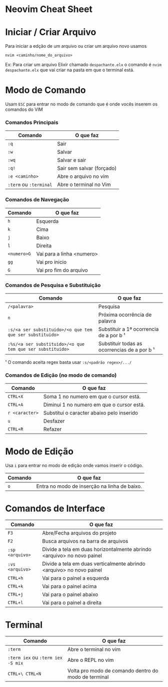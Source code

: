 # Neovim Cheat Sheet

# Iniciar / Criar Arquivo

Para iniciar a edção de um arquivo ou criar um arquivo novo usamos

`nvim <caminho/nome_do_arquivo>`

Ex: Para criar um arquivo Elixir chamado `despachante.elx` o comando é `nvim despachante.elx` que vai criar na pasta em que o terminal está.

# Modo de Comando

Usam `ESC` para entrar no modo de comando que é onde vocês inserem os comandos do VIM

### Comandos Principais

| Comando | O que faz |
|---------|-----------|
|`:q`     | Sair      |
|`:w`     | Salvar    |
| `:wq`   | Salvar e sair|
| `:q!`   | Sair sem salvar (forçado) |
| `:e <caminho>` | Abre o arquivo no vim |
| `:term` ou `:terminal` | Abre o terminal no Vim | 

### Comandos de Navegação
| Comando | O que faz |
|---------|-----------|
|`h`     | Esquerda  |
|`k`     | Cima    |
| `j`   | Baixo |
| `l`   | Direita |
| `<numero>G` | Vai para a linha \<numero\> |
| `gg`   | Vai pro inicio |
| `G`   | Vai pro fim do arquivo |

### Comandos de Pesquisa e Substituição
| Comando | O que faz |
|---------|-----------|
|`/<palavra>`     | Pesquisa <palavra no arquivo> |
|`n`     | Próxima ocorrência de palavra |
|`:s/<a ser substituido>/<o que tem que ser substituido>` | Substituir a 1ª ocorrencia de a por b ¹|
|`:%s/<a ser substituido>/<o que tem que ser substituido>` | Substituir todas as ocorrencias de a por b ¹ |

¹ O comando aceita regex basta usar `:s/<padrão regex>/.../`
 
 ### Comandos de Edição (no modo de comando)
| Comando | O que faz |
|---------|-----------|
|`CTRL+X`     | Soma 1 no numero em que o cursor está.      |
 |`CTRL+A`     | Diminui 1 no numero em que o cursor está.      |
|`r <caracter>`     | Substitui o caracter abaixo pelo inserido    |
 | `u` | Desfazer |
 | `CTRL+R` | Refazer |
# Modo de Edição

Usa `i` para entrar no modo de edição onde vamos inserir o código.

| Comando | O que faz |
|---------|-----------|
|`o`     | Entra no modo de inserção na linha de baixo. |

# Comandos de Interface

| Comando | O que faz |
|---------|-----------|
|`F3`     | Abre/Fecha arquivos do projeto      |
|`F2`     | Busca arquivos na barra de arquivos |
 |`:sp <arquivo>`     | Divide a tela em duas horizontalmente abrindo \<arquivo\> no novo painel |
|`:vs <arquivo>`     | Divide a tela em duas verticalmente abrindo \<arquivo\> no novo painel  |
 |`CTRL+h`     | Vai para o painel a esquerda  |
|`CTRL+k`     | Vai para o painel acima    |
| `CTRL+j`   | Vai para o painel abaixo |
| `CTRL+l`   | Vai para o painel a direita |

# Terminal
| Comando | O que faz |
|---------|-----------|
|`:term`     | Abre o terminal no vim     |
|`:term iex` ou `:term iex -S mix`     | Abre o REPL no vim |
 |`CTRL+\ CTRL+N`     | Volta pro modo de comando dentro do modo de terminal |



